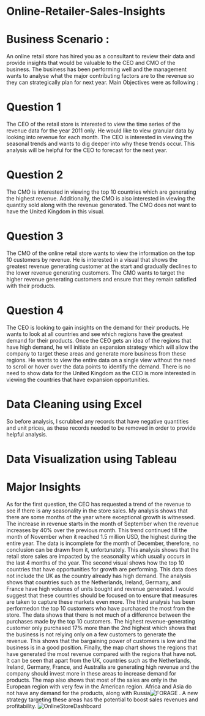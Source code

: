# Online-Retailer-Sales-Insights
# Business Scenario : 
An online retail store has hired you as a consultant to review their data and provide insights that would be valuable to the CEO and CMO of the business. The business has been performing well and the management wants to analyse what the major contributing factors are to the revenue so they can strategically plan for next year.
Main Objectives were as following :
# Question 1
The CEO of the retail store is interested to view the time series of the revenue data for the year 2011 only. He would like to view granular data by looking into revenue for each month. The CEO is interested in viewing the seasonal trends and wants to dig deeper into why these trends occur. This analysis will be helpful for the CEO to forecast for the next year.
# Question 2
The CMO is interested in viewing the top 10 countries which are generating the highest revenue. Additionally, the CMO is also interested in viewing the quantity sold along with the revenue generated. The CMO does not want to have the United Kingdom in this visual.
# Question 3
The CMO of the online retail store wants to view the information on the top 10 customers by revenue. He is interested in a visual that shows the greatest revenue generating customer at the start and gradually declines to the lower revenue generating customers. The CMO wants to target the higher revenue generating customers and ensure that they remain satisfied with their products.
# Question 4
The CEO is looking to gain insights on the demand for their products. He wants to look at all countries and see which regions have the greatest demand for their products. Once the CEO gets an idea of the regions that have high demand, he will initiate an expansion strategy which will allow the company to target these areas and generate more business from these regions. He wants to view the entire data on a single view without the need to scroll or hover over the data points to identify the demand. There is no need to show data for the United Kingdom as the CEO is more interested in viewing the countries that have expansion opportunities.
# Data Cleaning using Excel
So before analysis, I scrubbed any records that have negative quantities and unit prices, as these records needed to be removed in order to provide helpful analysis.
# Data Visualization using Tableau
# Major Insights 
As for the first question, the CEO has requested a trend of the revenue to see if there is any seasonality in the store sales. My analysis shows that there are some months of the year where exceptional growth is witnessed. The increase in revenue starts in the month of September when the revenue increases by 40% over the previous month. This trend continued till the month of November when it reached 1.5 million USD, the highest during the entire year. The data is incomplete for the month of December, therefore, no conclusion can be drawn from it, unfortunately. This analysis shows that the retail store sales are impacted by the seasonality which usually occurs in the last 4 months of the year.
The second visual shows how the top 10 countries that have opportunities for growth are performing. This data does not include the UK as the country already has high demand. The analysis shows that countries such as the Netherlands, Ireland, Germany, and France have high volumes of units bought and revenue generated. I would suggest that these countries should be focused on to ensure that measures are taken to capture these markets even more.
The third analysis has been performedon the top 10 customers who have purchased the most from the store. The data shows that there is not much of a difference between the purchases made by the top 10 customers. The highest revenue-generating customer only purchased 17% more than the 2nd highest which shows that the business is not relying only on a few customers to generate the revenue. This shows that the bargaining power of customers is low and the business is in a good position.
Finally, the map chart shows the regions that have generated the most revenue compared with the regions that have not. It can be seen that apart from the UK, countries such as the Netherlands, Ireland, Germany, France, and Australia are generating high revenue and the company should invest more in these areas to increase demand for products. The map also shows that most of the sales are only in the European region with very few in the American region. Africa and Asia do not have any demand for the products, along with Russia![FORAGE](https://github.com/Sruthyuday/Online-Retailer-Sales-Insights/assets/142775795/0c8807c7-c862-4cfe-bb9e-4adb4f336e03)
. A new strategy targeting these areas has the potential to boost sales revenues and profitability.
![OnlineStoreDashboard](https://github.com/Sruthyuday/Online-Retailer-Sales-Insights/assets/142775795/8b5e3e39-4b78-49f3-ae61-cbc0ab017f3a)
